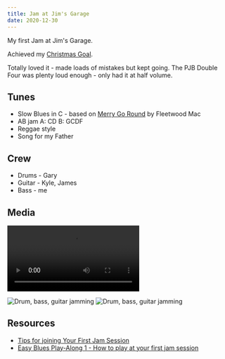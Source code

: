 ```yaml
---
title: Jam at Jim's Garage
date: 2020-12-30
---
```


My first Jam at Jim's Garage.

Achieved my [Christmas Goal](/activities/goal-blues/).

Totally loved it - made loads of mistakes but kept going. The PJB Double Four was
plenty loud enough - only had it at half volume.

## Tunes

- Slow Blues in C - based on [Merry Go Round](/tunes/merry-go-round/) by Fleetwood Mac
- AB jam A: CD B: GCDF
- Reggae style
- Song for my Father

## Crew

- Drums - Gary
- Guitar - Kyle, James
- Bass - me

## Media

<video controls="controls">
  <source type="video/mp4" src="/img/Jam.mp4"></source>
</video>

![Drum, bass, guitar jamming](/img/Jam1.jpg)
![Drum, bass, guitar jamming](/img/Jam2.jpg)

## Resources

- [Tips for joining Your First Jam Session](https://makingmusicmag.com/jam-session/)
- [Easy Blues Play-Along 1 - How to play at your first jam session](https://www.youtube.com/watch?v=Q4zM-9MsJos)

